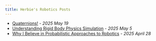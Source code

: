 ```yaml
---
title: Herbie's Robotics Posts
---
```


- [Quaternions!](/posts/quaternions/) - *2025 May 19*
- [Understanding Rigid Body Physics Simulation](/posts/rigid_body_simulation/) - *2025 May 5*
- [Why I Believe in Probabilistic Approaches to Robotics](/posts/probabilistic_approaches_robotics) - *2025 April 28*

